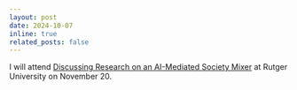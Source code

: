 ```yaml
---
layout: post
date: 2024-10-07
inline: true
related_posts: false
---
```


I will attend [Discussing Research on an AI-Mediated Society Mixer](http://dimacs.rutgers.edu/events/details?eID=3130) at Rutger University on November 20.